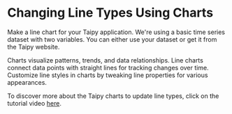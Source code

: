 # Changing Line Types Using Charts

Make a line chart for your Taipy application. We're using a basic time series dataset with two 
variables. You can either use your dataset or get it from the Taipy website.

Charts visualize patterns, trends, and data relationships. Line charts connect data points with 
straight lines for tracking changes over time. Customize line styles in charts by tweaking line 
properties for various appearances.

To discover more about the Taipy charts to update line types, click on the tutorial video 
[here](https://www.youtube.com/watch?v=M32xhZP04yo).
